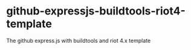 # github-expressjs-buildtools-riot4-template
The github express.js with buildtools and riot 4.x template
